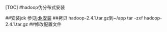 [TOC]
#hadoop伪分布式安装

##安装jdk
参见[jdk安装](../../03.linux/01.centos/02.java相关配置/01.jdk安装和环境变量配置.md)
##拷贝 hadoop-2.4.1.tar.gz到~/app
tar -zxf hadoop-2.4.1.tar.gz
##修改配置文件